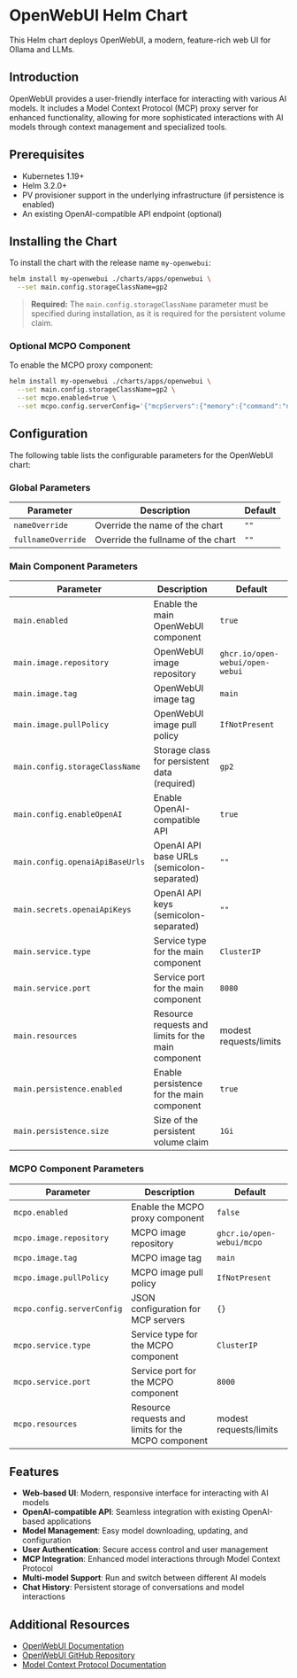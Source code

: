 # OpenWebUI Helm Chart

This Helm chart deploys OpenWebUI, a modern, feature-rich web UI for Ollama and LLMs.

## Introduction

OpenWebUI provides a user-friendly interface for interacting with various AI models. It includes a Model Context Protocol (MCP) proxy server for enhanced functionality, allowing for more sophisticated interactions with AI models through context management and specialized tools.

## Prerequisites

- Kubernetes 1.19+
- Helm 3.2.0+
- PV provisioner support in the underlying infrastructure (if persistence is enabled)
- An existing OpenAI-compatible API endpoint (optional)

## Installing the Chart

To install the chart with the release name `my-openwebui`:

```bash
helm install my-openwebui ./charts/apps/openwebui \
  --set main.config.storageClassName=gp2
```

> **Required:** The `main.config.storageClassName` parameter must be specified during installation, as it is required for the persistent volume claim.

### Optional MCPO Component

To enable the MCPO proxy component:

```bash
helm install my-openwebui ./charts/apps/openwebui \
  --set main.config.storageClassName=gp2 \
  --set mcpo.enabled=true \
  --set mcpo.config.serverConfig='{"mcpServers":{"memory":{"command":"npx","args":["-y","@modelcontextprotocol/server-memory"]}}}'
```

## Configuration

The following table lists the configurable parameters for the OpenWebUI chart:

### Global Parameters

| Parameter | Description | Default |
|-----------|-------------|---------|
| `nameOverride` | Override the name of the chart | `""` |
| `fullnameOverride` | Override the fullname of the chart | `""` |

### Main Component Parameters

| Parameter | Description | Default |
|-----------|-------------|---------|
| `main.enabled` | Enable the main OpenWebUI component | `true` |
| `main.image.repository` | OpenWebUI image repository | `ghcr.io/open-webui/open-webui` |
| `main.image.tag` | OpenWebUI image tag | `main` |
| `main.image.pullPolicy` | OpenWebUI image pull policy | `IfNotPresent` |
| `main.config.storageClassName` | Storage class for persistent data (required) | `gp2` |
| `main.config.enableOpenAI` | Enable OpenAI-compatible API | `true` |
| `main.config.openaiApiBaseUrls` | OpenAI API base URLs (semicolon-separated) | `""` |
| `main.secrets.openaiApiKeys` | OpenAI API keys (semicolon-separated) | `""` |
| `main.service.type` | Service type for the main component | `ClusterIP` |
| `main.service.port` | Service port for the main component | `8080` |
| `main.resources` | Resource requests and limits for the main component | modest requests/limits |
| `main.persistence.enabled` | Enable persistence for the main component | `true` |
| `main.persistence.size` | Size of the persistent volume claim | `1Gi` |

### MCPO Component Parameters

| Parameter | Description | Default |
|-----------|-------------|---------|
| `mcpo.enabled` | Enable the MCPO proxy component | `false` |
| `mcpo.image.repository` | MCPO image repository | `ghcr.io/open-webui/mcpo` |
| `mcpo.image.tag` | MCPO image tag | `main` |
| `mcpo.image.pullPolicy` | MCPO image pull policy | `IfNotPresent` |
| `mcpo.config.serverConfig` | JSON configuration for MCP servers | `{}` |
| `mcpo.service.type` | Service type for the MCPO component | `ClusterIP` |
| `mcpo.service.port` | Service port for the MCPO component | `8000` |
| `mcpo.resources` | Resource requests and limits for the MCPO component | modest requests/limits |

## Features

- **Web-based UI**: Modern, responsive interface for interacting with AI models
- **OpenAI-compatible API**: Seamless integration with existing OpenAI-based applications
- **Model Management**: Easy model downloading, updating, and configuration
- **User Authentication**: Secure access control and user management
- **MCP Integration**: Enhanced model interactions through Model Context Protocol
- **Multi-model Support**: Run and switch between different AI models
- **Chat History**: Persistent storage of conversations and model interactions

## Additional Resources

- [OpenWebUI Documentation](https://docs.openwebui.com/)
- [OpenWebUI GitHub Repository](https://github.com/open-webui/open-webui)
- [Model Context Protocol Documentation](https://docs.openwebui.com/openapi-servers/mcp) 